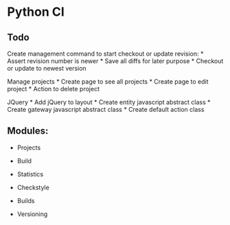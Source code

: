 Python CI
=========

Todo
----

Create management command to start checkout or update revision:
	 * Assert revision number is newer
	 * Save all diffs for later purpose
	 * Checkout or update to newest version
	 
Manage projects
	 * Create page to see all projects
	 * Create page to edit project
	 * Action to delete project
	
JQuery
	 * Add jQuery to layout
	 * Create entity javascript abstract class
	 * Create gateway javascript abstract class
	 * Create default action class



Modules:
--------
* Projects
 * Build
 * Statistics
 * Checkstyle

* Builds


* Versioning

